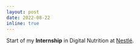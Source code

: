```yaml
---
layout: post
date: 2022-08-22
inline: true
---
```


Start of my <b>Internship</b> in Digital Nutrition at <a href="https://www.nestle.ch/fr">Nestlé</a>.